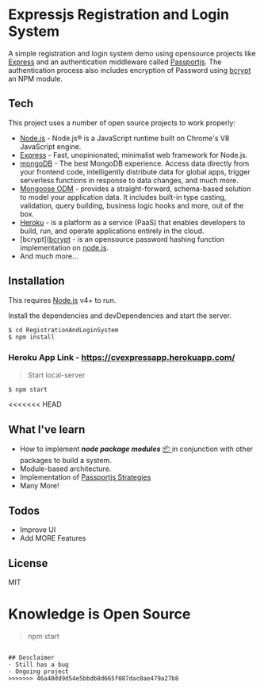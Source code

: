 # Expressjs Registration and Login System

A simple registration and login system demo using opensource projects like [Express](https://expressjs.com/) and an authentication middleware called [Passportjs](http://www.passportjs.org/). The authentication process also includes encryption of Password using [bcrypt](https://www.npmjs.com/package/bcrypt) an NPM module.

## Tech
This project uses a number of open source projects to work properly:

- [Node.js](https://nodejs.org/en/) - Node.js® is a JavaScript runtime built on Chrome's V8 JavaScript engine.
- [Express](https://expressjs.com/) - Fast, unopinionated, minimalist web framework for Node.js.
- [mongoDB](https://www.mongodb.com/) - The best MongoDB experience. Access data directly from your frontend code, intelligently distribute data for global apps, trigger serverless functions in response to data changes, and much more.
- [Mongoose ODM](https://mongoosejs.com/) - provides a straight-forward, schema-based solution to model your application data. It includes built-in type casting, validation, query building, business logic hooks and more, out of the box.
- [Heroku](https://www.heroku.com/) - is a platform as a service (PaaS) that enables developers to build, run, and operate applications entirely in the cloud.
- [bcrypt]([bcrypt](https://www.npmjs.com/package/bcrypt) - is an opensource password hashing function implementation on [node.js](https://nodejs.org/en/).
- And much more...

## Installation

This requires [Node.js](https://nodejs.org/en/) v4+ to run.

Install the dependencies and devDependencies and start the server.

```sh
$ cd RegistrationAndLoginSystem
$ npm install
```

### Heroku App Link - https://cvexpressapp.herokuapp.com/

> Start local-server

```sh
$ npm start
```
<<<<<<< HEAD

## What I've learn

- How to implement ***node package modules*** [📦 ](https://www.npmjs.com/) in conjunction with other packages to build a system.
- Module-based architecture.
- Implementation of [Passportjs Strategies](http://www.passportjs.org/packages/)
- Many More!

## Todos

- Improve UI
- Add MORE Features

License
----

MIT

**Knowledge is Open Source**
=======
> npm start
```

## Desclaimer
- Still has a bug
- Ongoing project
>>>>>>> 46a40dd9d54e5bbdb8d665f087dac0ae479a27b8
